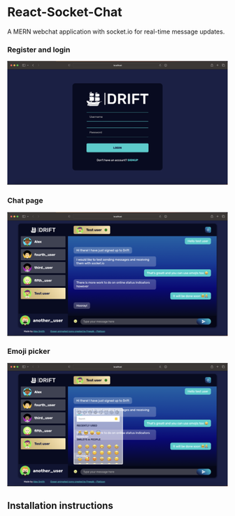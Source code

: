# React-Socket-Chat

A MERN webchat application with socket.io for real-time message updates.

### Register and login
![Drift-app login page](./docs/drift_screenshot_login.png?raw=true)

### Chat page
![Drift-app chat page](./docs/drift_screenshot_chat.png?raw=true)

### Emoji picker
![Drift-app emoji picker](./docs/drift_screenshot_emojipicker.png?raw=true)

## Installation instructions